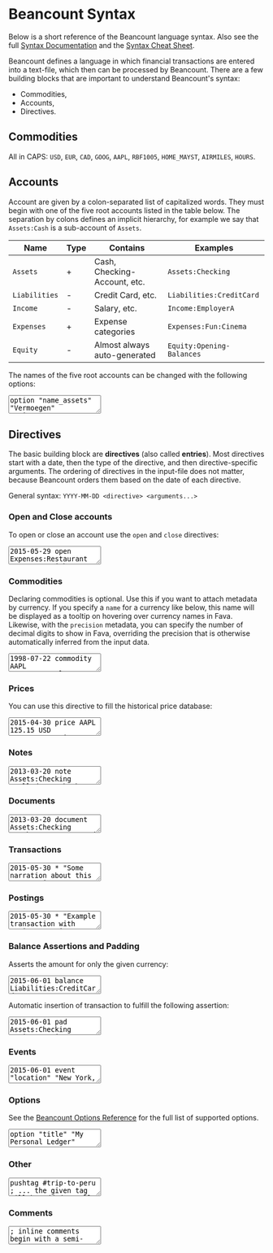 # Beancount Syntax

Below is a short reference of the Beancount language syntax. Also see the full
[Syntax Documentation](http://furius.ca/beancount/doc/syntax) and the
[Syntax Cheat Sheet](http://furius.ca/beancount/doc/cheatsheet).

Beancount defines a language in which financial transactions are entered into a
text-file, which then can be processed by Beancount. There are a few building
blocks that are important to understand Beancount's syntax:

- Commodities,
- Accounts,
- Directives.

## Commodities

All in CAPS: `USD`, `EUR`, `CAD`, `GOOG`, `AAPL`, `RBF1005`, `HOME_MAYST`,
`AIRMILES`, `HOURS`.

## Accounts

Account are given by a colon-separated list of capitalized words. They must
begin with one of the five root accounts listed in the table below. The
separation by colons defines an implicit hierarchy, for example we say that
`Assets:Cash` is a sub-account of `Assets`.

| Name          | Type | Contains                     | Examples                  |
| ------------- | ---- | ---------------------------- | ------------------------- |
| `Assets`      | +    | Cash, Checking-Account, etc. | `Assets:Checking`         |
| `Liabilities` | -    | Credit Card, etc.            | `Liabilities:CreditCard`  |
| `Income`      | -    | Salary, etc.                 | `Income:EmployerA`        |
| `Expenses`    | +    | Expense categories           | `Expenses:Fun:Cinema`     |
| `Equity`      | -    | Almost always auto-generated | `Equity:Opening-Balances` |

The names of the five root accounts can be changed with the following options:

<pre><textarea is="beancount-textarea">
option "name_assets"      "Vermoegen"
option "name_liabilities" "Verbindlichkeiten"
option "name_income"      "Einkommen"
option "name_expenses"    "Ausgaben"
option "name_equity"      "Eigenkapital"</textarea></pre>

## Directives

The basic building block are **directives** (also called **entries**). Most
directives start with a date, then the type of the directive, and then
directive-specific arguments. The ordering of directives in the input-file does
not matter, because Beancount orders them based on the date of each directive.

General syntax: `YYYY-MM-DD <directive> <arguments...>`

### Open and Close accounts

To open or close an account use the `open` and `close` directives:

<pre><textarea is="beancount-textarea" is="beancount-textarea">
2015-05-29 open Expenses:Restaurant
; Account with some currency constraints:
2015-05-29 open Assets:Checking     USD,EUR
; ...
2016-02-23 close Assets:Checking</textarea></pre>

### Commodities

Declaring commodities is optional. Use this if you want to attach metadata by
currency. If you specify a `name` for a currency like below, this name will be
displayed as a tooltip on hovering over currency names in Fava. Likewise, with
the `precision` metadata, you can specify the number of decimal digits to show
in Fava, overriding the precision that is otherwise automatically inferred from
the input data.

<pre><textarea is="beancount-textarea">
1998-07-22 commodity AAPL
  name: "Apple Computer Inc."
  precision: 3</textarea></pre>

### Prices

You can use this directive to fill the historical price database:

<pre><textarea is="beancount-textarea">
2015-04-30 price AAPL   125.15 USD
2015-05-30 price AAPL   130.28 USD</textarea></pre>

### Notes

<pre><textarea is="beancount-textarea">
2013-03-20 note Assets:Checking "Called to ask about rebate"</textarea></pre>

### Documents

<pre><textarea is="beancount-textarea">
2013-03-20 document Assets:Checking "path/to/statement.pdf"</textarea></pre>

### Transactions

<pre><textarea is="beancount-textarea">
2015-05-30 * "Some narration about this transaction"
  Liabilities:CreditCard   -101.23 USD
  Expenses:Restaurant       101.23 USD

2015-05-30 ! "Cable Co" "Phone Bill" #tag ^link
  id: "TW378743437"
  Expenses:Home:Phone  87.45 USD
  Assets:Checking                 ; You may leave one amount out</textarea></pre>

### Postings

<pre><textarea is="beancount-textarea">
2015-05-30 * "Example transaction with various postings"
  Account:Name   123.45 USD                           ; simple units
  Account:Name      10 GOOG {502.12 USD}              ; with cost
  Account:Name  1000.00 USD  @ 1.10 CAD               ; with price
  Account:Name      10 GOOG {502.12 USD} @ 1.10 CAD   ; with cost & price
  Account:Name      10 GOOG {502.12 USD, 2014-05-12}  ; with cost date
  ! Account:Name 123.45 USD                           ; with flag</textarea></pre>

### Balance Assertions and Padding

Asserts the amount for only the given currency:

<pre><textarea is="beancount-textarea">
2015-06-01 balance Liabilities:CreditCard  -634.30 USD</textarea></pre>

Automatic insertion of transaction to fulfill the following assertion:

<pre><textarea is="beancount-textarea">
2015-06-01 pad Assets:Checking Equity:Opening-Balances</textarea></pre>

### Events

<pre><textarea is="beancount-textarea">
2015-06-01 event "location" "New York, USA"
2015-06-01 event "address" "123 May Street"</textarea></pre>

### Options

See the [Beancount Options Reference](http://furius.ca/beancount/doc/options)
for the full list of supported options.

<pre><textarea is="beancount-textarea">
option "title" "My Personal Ledger"</textarea></pre>

### Other

<pre><textarea is="beancount-textarea">
pushtag #trip-to-peru
; ... the given tag will be added to all entries in between the pushtag and poptag
poptag  #trip-to-peru</textarea></pre>

### Comments

<pre><textarea is="beancount-textarea">
; inline comments begin with a semi-colon
* any line not starting with a valid directive is also ignored silently</textarea></pre>
